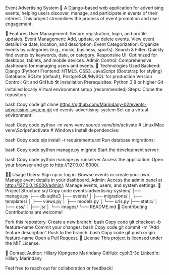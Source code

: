 Event Advertising System 🎉
A Django-based web application for advertising events, helping users discover, manage, and participate in events of their interest. This project streamlines the process of event promotion and user engagement.

🌟 Features
User Management: Secure registration, login, and profile updates.
Event Management:
Add, update, or delete events.
View event details like date, location, and description.
Event Categorization: Organize events by categories (e.g., music, business, sports).
Search & Filter: Quickly find events by keywords, date, or category.
Responsive UI: Optimized for desktops, tablets, and mobile devices.
Admin Control: Comprehensive dashboard for managing users and events.
🚀 Technologies Used
Backend: Django (Python)
Frontend: HTML5, CSS3, JavaScript (Bootstrap for styling)
Database: SQLite (default), PostgreSQL/MySQL for production
Version Control: Git and GitHub
🛠️ Installation
Prerequisites:
Python 3.8 or higher
Git installed locally
Virtual environment setup (recommended)
Steps:
Clone the repository:

bash
Copy code
git clone https://github.com/Marindany-02/events-advertising-system.git
cd events-advertising-system
Set up a virtual environment:

bash
Copy code
python -m venv venv
source venv/bin/activate  # Linux/Mac
venv\Scripts\activate     # Windows
Install dependencies:

bash
Copy code
pip install -r requirements.txt
Run database migrations:

bash
Copy code
python manage.py migrate
Start the development server:

bash
Copy code
python manage.py runserver
Access the application: Open your browser and go to http://127.0.0.1:8000/.

🧑‍💻 Usage
Users:
Sign up or log in.
Browse events or create your own.
Manage event details in your dashboard.
Admin:
Access the admin panel at http://127.0.0.1:8000/admin/.
Manage events, users, and system settings.
📂 Project Structure
sql
Copy code
events-advertising-system/
├── manage.py
├── db.sqlite3
├── events/
│   ├── migrations/
│   ├── templates/
│   ├── views.py
│   ├── models.py
│   └── urls.py
├── static/
│   ├── css/
│   ├── js/
│   └── images/
└── README.md
🤝 Contributing
Contributions are welcome!

Fork this repository.
Create a new branch:
bash
Copy code
git checkout -b feature-name
Commit your changes:
bash
Copy code
git commit -m "Add feature description"
Push to the branch:
bash
Copy code
git push origin feature-name
Open a Pull Request.
📝 License
This project is licensed under the MIT License.

📧 Contact
Author: Hillary Kipngeno Marindany
GitHub: cyph3r3d
LinkedIn: Hillary Marindany

Feel free to reach out for collaboration or feedback!
